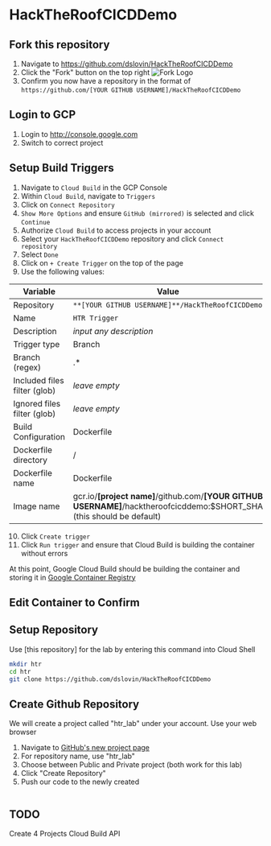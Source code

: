 # HackTheRoofCICDDemo

## Fork this repository
1. Navigate to https://github.com/dslovin/HackTheRoofCICDDemo
2. Click the "Fork" button on the top right
![Fork Logo](https://help.github.com/assets/images/help/repository/fork_button.jpg)
3. Confirm you now have a repository in the format of `https://github.com/[YOUR GITHUB USERNAME]/HackTheRoofCICDDemo`

## Login to GCP
1. Login to http://console.google.com
2. Switch to correct project

## Setup Build Triggers
1. Navigate to `Cloud Build` in the GCP Console
2. Within `Cloud Build`, navigate to `Triggers`
3. Click on `Connect Repository`
4. `Show More Options` and ensure `GitHub (mirrored)` is selected and click `Continue`
5. Authorize `Cloud Build` to access projects in your account 
6. Select your `HackTheRoofCICDDemo` repository and click `Connect repository`
7. Select `Done`
8. Click on `+ Create Trigger` on the top of the page
9. Use the following values:

| Variable | Value | 
| --- | --- |
| Repository | `**[YOUR GITHUB USERNAME]**/HackTheRoofCICDDemo` |
| Name | `HTR Trigger` |
| Description | _input any description_ |
| Trigger type | Branch |
| Branch (regex) | .* |
| Included files filter (glob) | _leave empty_ |
| Ignored files filter (glob) | _leave empty_ |
| Build Configuration | Dockerfile |
| Dockerfile directory | / |
| Dockerfile name | Dockerfile |
| Image name | gcr.io/**[project name]**/github.com/**[YOUR GITHUB USERNAME]**/hacktheroofcicddemo:$SHORT_SHA (this should be default) |
10. Click `Create trigger`
11. Click `Run trigger` and ensure that Cloud Build is building the container without errors 

At this point, Google Cloud Build should be building the container and storing it in [Google Container Registry](https://cloud.google.com/container-registry/)

## Edit Container to Confirm

## Setup Repository
Use [this repository] for the lab by entering this command into Cloud Shell
```bash 
mkdir htr
cd htr
git clone https://github.com/dslovin/HackTheRoofCICDDemo
```

## Create Github Repository
We will create a project called "htr_lab" under your account. Use your web browser
1. Navigate to [GitHub's new project page](https://github.com/new)
2. For repository name, use "htr_lab"
3. Choose between Public and Private project (both work for this lab)
4. Click "Create Repository"
5. Push our code to the newly created 
```bash


```

## TODO
Create 4 Projects
Cloud Build API
